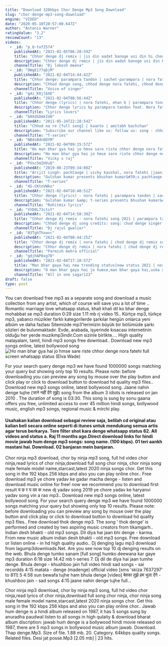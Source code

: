 ```yaml
---
title: "Download 320kbps Chor Denge Mp3 Song Download"
slug: "chor-denge-mp3-song-download"
engine: "VIDEO"
date: "2020-05-10T20:57:00.647Z"
author: "Antonio Warner"
ratingValue: "3.2"
reviewCount: "13"
videos:
  - _id: "p_Q-tofZS74"
    publishedAt: "2021-02-05T06:20:59Z"
    title: "Chhor denge dj remix | jis din aadat banoge usi din hi chod denge dj remix|nora fatehi new song 2021"
    description: "Chhor denge dj remix | jis din aadat banoge usi din hi chod denge dj remix|nora fatehi new song 2021dil #chhordenge #chhoddenge #chordenhe"
    channelTitle: "Dj lokesh meena"
  - _id: "OWgE177qbjM"
    publishedAt: "2021-02-04T14:44:42Z"
    title: "Chhor denge: parampara tandon | sachet-parampara | nora fatehi, ehan bhat | arvindr k, bhushan kumar"
    description: "Chhod denge song, chhod denge nora fatehi, chhod denge nora fatehi status, chhod denge status, chhod denge nora fatehi song, chhod denge whatsapp status"
    channelTitle: "Voice of singer"
  - _id: "g4z_K8jl6XE"
    publishedAt: "2021-02-04T08:56:44Z"
    title: "Chhor denge (lyrics) | nora fatehi, ehan b | parampara tondon | sachet-parampara, yogesh | arvind k"
    description: "Chhor denge lyrics by parampara tandon feat. Nora fatehi, ehan bhatt is brand new hindi song sung by parampara tandon. Chhod denge song lyrics are"
    channelTitle: "Lyrics lovers"
  - _id: "b0XdSDmkIU0"
    publishedAt: "2011-05-24T22:28:54Z"
    title: "Chhod na re [full song] | kaante | amitabh bachchan"
    description: "Subscribe our channel like us: follow us: song - chhod"
    channelTitle: "T-series"
  - _id: "NBdsBdn0DYM"
    publishedAt: "2021-02-04T09:15:57Z"
    title: "Ho man bhar gya hai jo hmse sare riste chhor denge nora fatehi full screen whatsapp status"
    description: "Ho man bhar gya hai jo hmse sare riste chhor denge nora fatehi full screen whatsapp status follow me instagram :--"
    channelTitle: "Vicky s raj"
  - _id: "PVxc5mIHVuQ"
    publishedAt: "2019-08-23T09:34:08Z"
    title: "Arijit singh: pachtaoge | vicky kaushal, nora fatehi |jaani, b praak, arvindr khaira | bhushan kumar"
    description: "Gulshan kumar presents bhushan kumar&#39;s pachtaoge song sung by arijit singh. The music is by b praak and composed &amp; written by jaani. This new love"
    channelTitle: "T-series"
  - _id: "4S-CKtnVWko"
    publishedAt: "2021-02-04T10:40:51Z"
    title: "Chhor denge (lyrics) - nora fatehi | parampara tandon | sachet-parampara | ehan bhat | arvindr k"
    description: "Gulshan kumar &amp; t-series presents bhushan kumar&#39;s chhor denge, a brand new song in the voice of “parampara tandon featuring nora fatehi &amp; ehan bhat"
    channelTitle: "Rohitmix lyrics"
  - _id: "VYD8L73ctsY"
    publishedAt: "2021-02-04T14:58:30Z"
    title: "Chhor denge dj remix - nora fatehi song 2021 | parampara tandon | dj rajul gwalior | dj sagar rath"
    description: "Chhod denge dj song credits: song: chod denge singer: parampara tandon music: sachet-parampara lyrics: yogesh dubey starcast: nora fatehi ft. Ehan"
    channelTitle: "Dj rajul gwalior"
  - _id: "03TghThxwvc"
    publishedAt: "2021-02-04T08:44:25Z"
    title: "Chhor denge dj remix | nora fatehi | chod denge dj remix song |chhor denge nora fatehi dj remix song"
    description: "Chhor denge dj remix | nora fatehi | chod denge dj remix song |chhor denge nora fatehi dj remix song #chhor_denge_dj_remix #nora_fatehi"
    channelTitle: "Parmish mehra official"
  - _id: "gdjhAP8xg70"
    publishedAt: "2021-02-04T17:10:57Z"
    title: "Man bhar gaya hai new trending status|new status 2021 | nora fateh|parampara tandon|"
    description: "O man bhar gaya hai jo humse,man bhar gaya hai,uska ab mujhse man bhar gaya hai,new whatsapp status,man bhar gaya hai humse status,nora fatehi new"
    channelTitle: "All in one sagar123"
draft: false
type: post
---
```


You can download free mp3 as a separate song and download a music collection from any artist, which of course will save you a lot of time .. Romantic marriage love whatsapp status, khali khali dil ko bhar denge mohabbat se mp3 duration 0:29 size 1.11 mb  rj video 15.. Kürtçe mp3, türkçe mp3, yabancı müzikler farklı kategorilerde şarkılar hergün onlarca yeni albüm ve daha fazlası Sitemizde mp3&#39;lerimizin büyük bir bölümüde şarkı sözleri de bulunmaktadır. Evde, arabada, işyerinde kısacası internetinin olduğu her yerde muzikmp3indir.Com sizinle birlikte.... High quality malayalam, tamil, hindi mp3 songs free download.. Download new mp3 songs online, latest bollywood song
![Ho man bhar gya hai jo hmse sare riste chhor denge nora fatehi full screen whatsapp status (Elva Wade)](https://i.ytimg.com/vi/NBdsBdn0DYM/hqdefault.jpg "Ho man bhar gya hai jo hmse sare riste chhor denge nora fatehi full screen whatsapp status (Isabelle Ryan)")

For your search query denge mp3 we have found 1000000 songs matching your query but showing only top 10 results. Please note: before downloading you can preview any song by mouse over the play button and click play or click to download button to download hd quality mp3 files.. Download new mp3 songs online, latest bollywood song. Jaane nahin denge tujhe (जाने नहीं देंगे तुझे) song from the album 3 idiots is released on jan 2010 . The duration of song is 03:30. This song is sung by sonu gaana offers you free, unlimited access to over 45 million hindi songs, bollywood music, english mp3 songs, regional music &amp; mirchi play.
<!--inArticleAds-->

<!--galleryOne-->

#### Usahakan kalian download sebagai review saja, belilah cd original atau kalian beli secara online seperti di itunes untuk mendukung semua artis agar terus berkarya. Tere filter shot kara denge whatsapp status 62. All videos and status a. Raj 11 months ago.Direct download links for hindi movie jawab hum denge mp3 songs: song name. (100 kbps). 01 teri aankh mastani hai. Download. 02 banjaran mein banjaran.
<!--inArticleAds-->

<!--galleryTwo-->

Chor ninja mp3 download, chor by ninja mp3 song, full hd video chor ninja,read lyrics of chor ninja,download full song chor ninja, chor ninja song male female model name,starcast,latest 2020 ninja songs chor. Get this song in the 192 kbps 256 kbps and also you can play online chor.. Free download mp3 ye chore yadav ke gadar macha denge - listen and download music online for free! now we recommend you to download first result य छ र य दव क new dj yadav song 2019 ye chore yadav ke haryanvi yadav song vin a rao mp3.. Download new mp3 songs online, latest bollywood song. For your search query denge mp3 we have found 1000000 songs matching your query but showing only top 10 results. Please note: before downloading you can preview any song by mouse over the play button and click play or click to download button to download hd quality mp3 files.. Free download thok denge mp3. The song &#39; thok denge&#39; is performed and created by two aspiring music creators from tikamgarh.. Indian desh bhakti - old mp3 songs. Dil diya hai jaan bhi denge - karma. From new music album indian desh bhakti - old mp3 songs. Free download or listen online - in hd high quality audio.. Dj denging lagu mp3 download from lagump3downloads.Net. Are you see now top 10 dj denging results on the web. Bhula denge tumko sanam [full song] humko deewana kar gaye mp3 duration 6:18 size 14.42 mb  t-series 7. Dj dil de diya hai jaan tumhe denge. Bhula denge - khushboo jain full video hindi sad songs - sai recordds 4:15 matata - denge (madenge) official video [sms &#39;skiza 7637297&#39; to 811] 5 4:58 sun bewafa tujhe ham bhula denge [video] बेवफा तुझे हम भुला देंगे - khushboo jain - sad songs 4:15 jaane nahin denge tujhe full...
<!--galleryThree-->

Chor ninja mp3 download, chor by ninja mp3 song, full hd video chor ninja,read lyrics of chor ninja,download full song chor ninja, chor ninja song male female model name,starcast,latest 2020 ninja songs chor. Get this song in the 192 kbps 256 kbps and also you can play online chor.. Jawab hum denge is a hindi album released on 1987, it has 5 songs sung by anuradha paudwal listen to all songs in high qulaity &amp; download bharat album discription: jawab hum denge is a bollywood hindi movie released on 1987, there are 5 mp3 songs in bollywood music album jawab. Download. Thap denge.Mp3. Size of file. 1.88 mb. 20. Category. 64kbps quality songs. Related files. Desi jat posse.Mp3 [2.05 mb] | 23 hits.